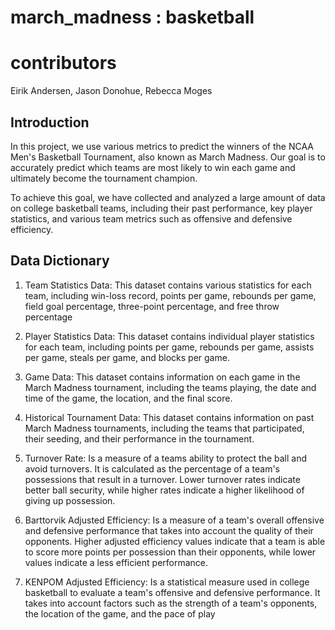 # march_madness : basketball

# contributors
Eirik Andersen, Jason Donohue, Rebecca Moges

## Introduction

In this project, we use various metrics to predict the winners of the NCAA Men's Basketball Tournament, also known as March Madness. Our goal is to accurately predict which teams are most likely to win each game and ultimately become the tournament champion.

To achieve this goal, we have collected and analyzed a large amount of data on college basketball teams, including their past performance, key player statistics, and various team metrics such as offensive and defensive efficiency.

 ## Data Dictionary
 
1. Team Statistics Data: This dataset contains various statistics for each team, including win-loss record, points per game, rebounds per game, field goal percentage, three-point percentage, and free throw percentage
 
2. Player Statistics Data: This dataset contains individual player statistics for each team, including points per game, rebounds per game, assists per game, steals per game, and blocks per game.
 
3. Game Data: This dataset contains information on each game in the March Madness tournament, including the teams playing, the date and time of the game, the location, and the final score.
 
4. Historical Tournament Data: This dataset contains information on past March Madness tournaments, including the teams that participated, their seeding, and their performance in the tournament.
 
5. Turnover Rate: Is a measure of a teams ability to protect the ball and avoid turnovers. It is calculated as the percentage of a team's possessions that result in a turnover. Lower turnover rates indicate better ball security, while higher rates indicate a higher likelihood of giving up possession.
 
6. Barttorvik Adjusted Efficiency: Is a measure of a team's overall offensive and defensive performance that takes into account the quality of their opponents. Higher adjusted efficiency values indicate that a team is able to score more points per possession than their opponents, while lower values indicate a less efficient performance.

7. KENPOM Adjusted Efficiency: Is a statistical measure used in college basketball to evaluate a team's offensive and defensive performance. It takes into account factors such as the strength of a team's opponents, the location of the game, and the pace of play

 
 
